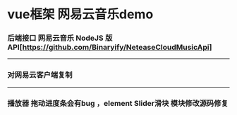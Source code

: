 # vue框架 网易云音乐demo

### 后端接口 网易云音乐 NodeJS 版 API[https://github.com/Binaryify/NeteaseCloudMusicApi]

---

###	对网易云客户端复制

---

### 播放器 拖动进度条会有bug ，element  Slider滑块 模块修改源码修复

